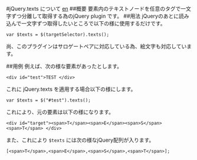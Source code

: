 #jQuery.texts について
[en][]
##概要
要素内のテキストノードを任意のタグで一文字ずつ分離して取得する為のjQuery plugin です。
##用法
jQueryのあとに読み込んで一文字ずつ取得したいところで以下の様に使用するだけです。

    var $texts = $(targetSelector).texts();

尚、このプラグインはサロゲートペアに対応している為、絵文字も対応しています。

##用例
例えば、次の様な要素があったとします。

    <div id="test">TEST </div>
	
これに jQuery.texts を適用する場合以下の様にします。

    var $texts = $("#test").texts();

これにより、元の要素は以下の様になります。

    <div id="target"><span>T</span><span>E</span><span>S</span><span>T</span> </div>

また、これにより `$texts` には次の様なjQuery配列が入ります。

    [<span>T</span>,<span>E</span>,<span>S</span>,<span>T</span>];
    
[en]: README.md "README(en)"